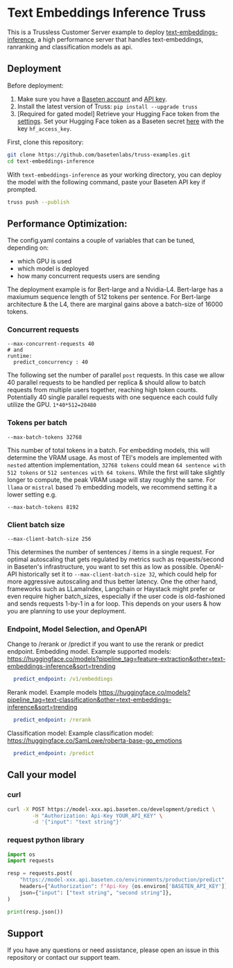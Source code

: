 # Text Embeddings Inference Truss

This is a Trussless Customer Server example to deploy [text-embeddings-inference](https://github.com/huggingface/text-embeddings-inference), a high performance server that handles text-embeddings, ranranking and classification models as api.

## Deployment

Before deployment:

1. Make sure you have a [Baseten account](https://app.baseten.co/signup) and [API key](https://app.baseten.co/settings/account/api_keys).
2. Install the latest version of Truss: `pip install --upgrade truss`
3. [Required for gated model] Retrieve your Hugging Face token from the [settings](https://huggingface.co/settings/tokens). Set your Hugging Face token as a Baseten secret [here](https://app.baseten.co/settings/secrets) with the key `hf_access_key`.

First, clone this repository:

```sh
git clone https://github.com/basetenlabs/truss-examples.git
cd text-embeddings-inference
```

With `text-embeddings-inference` as your working directory, you can deploy the model with the following command, paste your Baseten API key if prompted.

```sh
truss push --publish
```

## Performance Optimization:

The config.yaml contains a couple of variables that can be tuned, depending on:
- which GPU is used
- which model is deployed
- how many concurrent requests users are sending

The deployment example is for Bert-large and a Nvidia-L4. Bert-large has a maxiumum sequence length of 512 tokens per sentence.
For Bert-large architecture & the L4, there are marginal gains above a batch-size of 16000 tokens.

### Concurrent requests
```
--max-concurrent-requests 40
# and
runtime:
  predict_concurrency : 40
```
The following set the number of parallel `post` requests.
In this case we allow 40 parallel requests to be handled per replica & should allow to batch requests from multiple users together, reaching high token counts. Potentially 40 single parallel requests with one sequence each could fully utilize the GPU. `1*40*512=20480`


### Tokens per batch
```
--max-batch-tokens 32768
```

This number of total tokens in a batch. For embedding models, this will determine the VRAM usage.
As most of TEI's models are implemented with `nested` attention implementation, `32768 tokens` could mean `64 sentence with 512 tokens` or `512 sentences with 64 tokens`. While the first will take slightly longer to compute, the peak VRAM usage will stay roughly the same. For `llama` or `mistral` based `7b` embedding models, we recommend setting it a lower setting e.g.
```
--max-batch-tokens 8192
```

### Client batch size
```
--max-client-batch-size 256
```
This determines the number of sentences / items in a single request.
For optimal autoscaling that gets regulated by metrics such as requests/second in Baseten's infrastructure, you want to set this as low as possible. OpenAI-API historically set it to `--max-client-batch-size 32`, which could help for more aggressive autoscaling and thus better latency. One the other hand, frameworks such as LLamaIndex, Langchain or Haystack might prefer or even require higher batch_sizes, especially if the user code is old-fashioned and sends requests 1-by-1 in a for loop. This depends on your users & how you are planning to use your deployment.

### Endpoint, Model Selection, and OpenAPI
Change to /rerank or /predict if you want to use the rerank or predict endpoint.
Embedding model.
Example supported models: https://huggingface.co/models?pipeline_tag=feature-extraction&other=text-embeddings-inference&sort=trending
```yaml
  predict_endpoint: /v1/embeddings
```
Rerank model.
Example models https://huggingface.co/models?pipeline_tag=text-classification&other=text-embeddings-inference&sort=trending
```yaml
  predict_endpoint: /rerank
```
Classification model:
Example classification model: https://huggingface.co/SamLowe/roberta-base-go_emotions
```yaml
  predict_endpoint: /predict
```

## Call your model

### curl

```bash
curl -X POST https://model-xxx.api.baseten.co/development/predict \
        -H "Authorization: Api-Key YOUR_API_KEY" \
        -d '{"input": "text string"}'
```


### request python library

```python
import os
import requests

resp = requests.post(
    "https://model-xxx.api.baseten.co/environments/production/predict",
    headers={"Authorization": f"Api-Key {os.environ['BASETEN_API_KEY']}"},
    json={"input": ["text string", "second string"]},
)

print(resp.json())
```


## Support

If you have any questions or need assistance, please open an issue in this repository or contact our support team.
